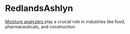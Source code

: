 # RedlandsAshlyn 
<a href=https://ashlyninstruments.com/product-category/mb/> Moisture analyzers </a> play a crucial role in industries like food, pharmaceuticals, and construction. 
